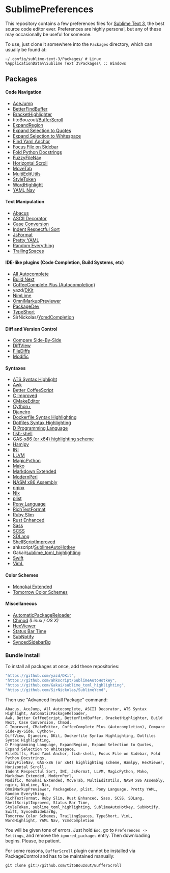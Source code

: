 # SublimePreferences #

This repository contains a few preferences files for [Sublime Text 3](http://sublimetext.com), the
best source code editor ever. Preferences are highly personal, but any of these may occasionally be
useful for someone.

To use, just clone it somewhere into the `Packages` directory, which can usually be found at:

    ~/.config/sublime-text-3/Packages/ # Linux
    %ApplicationData%\Sublime Text 3\Packages\ :: Windows


## Packages ##

#### Code Navigation ####

* [AceJump](https://packagecontrol.io/packages/AceJump)
* [BetterFindBuffer](https://packagecontrol.io/packages/BetterFindBuffer)
* [BracketHighlighter](https://packagecontrol.io/packages/BracketHighlighter)
* titoBouzout/[BufferScroll](https://github.com/titoBouzout/BufferScroll)
* [ExpandRegion](https://packagecontrol.io/packages/ExpandRegion)
* [Expand Selection to Quotes](https://packagecontrol.io/packages/Expand%20Selection%20to%20Quotes)
* [Expand Selection to Whitespace](https://packagecontrol.io/packages/Expand%20Selection%20to%20Whitespace)
* [Find Yaml Anchor](https://packagecontrol.io/packages/Find%20Yaml%20Anchor)
* [Focus File on Sidebar](https://packagecontrol.io/packages/Focus%20File%20on%20Sidebar)
* [Fold Python Docstrings](https://packagecontrol.io/packages/Fold%20Python%20Docstrings)
* [FuzzyFileNav](https://packagecontrol.io/packages/FuzzyFileNav)
* [Horizontal Scroll](https://packagecontrol.io/packages/Horizontal%20Scroll)
* [MoveTab](https://packagecontrol.io/packages/MoveTab)
* [MultiEditUtils](https://packagecontrol.io/packages/MultiEditUtils)
* [StyleToken](https://packagecontrol.io/packages/StyleToken)
* [WordHighlight](https://packagecontrol.io/packages/WordHighlight)
* [YAML Nav](https://packagecontrol.io/packages/YAML%20Nav)

#### Text Manipulation ####

* [Abacus](https://packagecontrol.io/packages/Abacus)
* [ASCII Decorator](https://packagecontrol.io/packages/ASCII%20Decorator)
* [Case Conversion](https://packagecontrol.io/packages/Case%20Conversion)
* [Indent Respectful Sort](https://packagecontrol.io/packages/Indent%20Respectful%20Sort)
* [JsFormat](https://packagecontrol.io/packages/JsFormat)
* [Pretty YAML](https://packagecontrol.io/packages/Pretty%20YAML)
* [Random Everything](https://packagecontrol.io/packages/Random%20Everything)
* [TrailingSpaces](https://packagecontrol.io/packages/TrailingSpaces)

#### IDE-like plugins (Code Completion, Build Systems, etc) ####

* [All Autocomplete](https://packagecontrol.io/packages/All%20Autocomplete)
* [Build Next](https://packagecontrol.io/packages/Build%20Next)
* [CoffeeComplete Plus (Autocompletion)](https://packagecontrol.io/packages/CoffeeComplete%20Plus%20(Autocompletion))
* yazd/[DKit](https://github.com/yazd/DKit)
* [NimLime](https://packagecontrol.io/packages/NimLime)
* [OmniMarkupPreviewer](https://packagecontrol.io/packages/OmniMarkupPreviewer)
* [PackageDev](https://packagecontrol.io/packages/PackageDev)
* [TypeShort](https://packagecontrol.io/packages/TypeShort)
* SirNickolas/[YcmdCompletion](https://github.com/SirNickolas/YcmdCompletion)

#### Diff and Version Control ####

* [Compare Side-By-Side](https://packagecontrol.io/packages/Compare%20Side-By-Side)
* [DiffView](https://packagecontrol.io/packages/DiffView)
* [FileDiffs](https://packagecontrol.io/packages/FileDiffs)
* [Modific](https://packagecontrol.io/packages/Modific)

#### Syntaxes ####

* [ATS Syntax Highlight](https://packagecontrol.io/packages/ATS%20Syntax%20Highlight)
* [Awk](https://packagecontrol.io/packages/Awk)
* [Better CoffeeScript](https://packagecontrol.io/packages/Better%20CoffeeScript)
* [C Improved](https://packagecontrol.io/packages/C%20Improved)
* [CMakeEditor](https://packagecontrol.io/packages/CMakeEditor)
* [Cython+](https://packagecontrol.io/packages/Cython+)
* [Djaneiro](https://packagecontrol.io/packages/Djaneiro)
* [Dockerfile Syntax Highlighting](https://packagecontrol.io/packages/Dockerfile%20Syntax%20Highlighting)
* [Dotfiles Syntax Highlighting](https://packagecontrol.io/packages/Dotfiles%20Syntax%20Highlighting)
* [D Programming Language](https://packagecontrol.io/packages/D%20Programming%20Language)
* [fish-shell](https://packagecontrol.io/packages/fish-shell)
* [GAS-x86 (or x64) highlighting scheme](https://packagecontrol.io/packages/GAS-x86%20(or%20x64)%20highlighting%20scheme)
* [Hamlpy](https://packagecontrol.io/packages/Hamlpy)
* [INI](https://packagecontrol.io/packages/INI)
* [LLVM](https://packagecontrol.io/packages/LLVM)
* [MagicPython](https://packagecontrol.io/packages/MagicPython)
* [Mako](https://packagecontrol.io/packages/Mako)
* [Markdown Extended](https://packagecontrol.io/packages/Markdown%20Extended)
* [ModernPerl](https://packagecontrol.io/packages/ModernPerl)
* [NASM x86 Assembly](https://packagecontrol.io/packages/NASM%20x86%20Assembly)
* [nginx](https://packagecontrol.io/packages/nginx)
* [Nix](https://packagecontrol.io/packages/Nix)
* [plist](https://packagecontrol.io/packages/plist)
* [Pony Language](https://packagecontrol.io/packages/Pony%20Language)
* [RichTextFormat](https://packagecontrol.io/packages/RichTextFormat)
* [Ruby Slim](https://packagecontrol.io/packages/Ruby%20Slim)
* [Rust Enhanced](https://packagecontrol.io/packages/Rust%20Enhanced)
* [Sass](https://packagecontrol.io/packages/Sass)
* [SCSS](https://packagecontrol.io/packages/SCSS)
* [SDLang](https://packagecontrol.io/packages/SDLang)
* [ShellScriptImproved](https://packagecontrol.io/packages/ShellScriptImproved)
* ahkscript/[SublimeAutoHotkey](https://github.com/ahkscript/SublimeAutoHotkey)
* Gakai/[sublime_toml_highlighting](https://github.com/Gakai/sublime_toml_highlighting)
* [Swift](https://packagecontrol.io/packages/Swift)
* [VimL](https://packagecontrol.io/packages/VimL)

#### Color Schemes ####

* [Monokai Extended](https://packagecontrol.io/packages/Monokai%20Extended)
* [Tomorrow Color Schemes](https://packagecontrol.io/packages/Tomorrow%20Color%20Schemes)

#### Miscellaneous ####

* [AutomaticPackageReloader](https://packagecontrol.io/packages/AutomaticPackageReloader)
* [Chmod](https://packagecontrol.io/packages/Chmod) *(Linux / OS X)*
* [HexViewer](https://packagecontrol.io/packages/HexViewer)
* [Status Bar Time](https://packagecontrol.io/packages/Status%20Bar%20Time)
* [SubNotify](https://packagecontrol.io/packages/SubNotify)
* [SyncedSidebarBg](https://packagecontrol.io/packages/SyncedSidebarBg)

### Bundle Install ###

To install all packages at once, add these repositories:

```js
"https://github.com/yazd/DKit",
"https://github.com/ahkscript/SublimeAutoHotkey",
"https://github.com/Gakai/sublime_toml_highlighting",
"https://github.com/SirNickolas/SublimeYcmd",
```

Then use "Advanced Install Package" command:

```
Abacus, AceJump, All Autocomplete, ASCII Decorator, ATS Syntax Highlight, AutomaticPackageReloader,
Awk, Better CoffeeScript, BetterFindBuffer, BracketHighlighter, Build Next, Case Conversion, Chmod,
C Improved, CMakeEditor, CoffeeComplete Plus (Autocompletion), Compare Side-By-Side, Cython+,
DiffView, Djaneiro, DKit, Dockerfile Syntax Highlighting, Dotfiles Syntax Highlighting,
D Programming Language, ExpandRegion, Expand Selection to Quotes, Expand Selection to Whitespace,
FileDiffs, Find Yaml Anchor, fish-shell, Focus File on Sidebar, Fold Python Docstrings,
FuzzyFileNav, GAS-x86 (or x64) highlighting scheme, Hamlpy, HexViewer, Horizontal Scroll,
Indent Respectful Sort, INI, JsFormat, LLVM, MagicPython, Mako, Markdown Extended, ModernPerl,
Modific, Monokai Extended, MoveTab, MultiEditUtils, NASM x86 Assembly, nginx, NimLime, Nix,
OmniMarkupPreviewer, PackageDev, plist, Pony Language, Pretty YAML, Random Everything,
RichTextFormat, Ruby Slim, Rust Enhanced, Sass, SCSS, SDLang, ShellScriptImproved, Status Bar Time,
StyleToken, sublime_toml_highlighting, SublimeAutoHotkey, SubNotify, Swift, SyncedSidebarBg,
Tomorrow Color Schemes, TrailingSpaces, TypeShort, VimL, WordHighlight, YAML Nav, YcmdCompletion
```

You will be given tons of errors. Just hold `Esc`, go to `Preferences -> Settings`, and remove the
`ignored_packages` entry. Then downloading begins. Please, be patient.

For some reasons, `BufferScroll` plugin cannot be installed via PackageControl and has to be
maintained manually:

    git clone git://github.com/titoBouzout/BufferScroll
